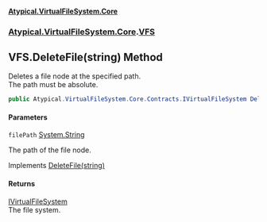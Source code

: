#### [Atypical.VirtualFileSystem.Core](Atypical.VirtualFileSystem.Core.md 'Atypical.VirtualFileSystem.Core')
### [Atypical.VirtualFileSystem.Core](Atypical.VirtualFileSystem.Core.md 'Atypical.VirtualFileSystem.Core').[VFS](Atypical.VirtualFileSystem.Core.VFS.md 'Atypical.VirtualFileSystem.Core.VFS')

## VFS.DeleteFile(string) Method

Deletes a file node at the specified path.  
The path must be absolute.

```csharp
public Atypical.VirtualFileSystem.Core.Contracts.IVirtualFileSystem DeleteFile(string filePath);
```
#### Parameters

<a name='Atypical.VirtualFileSystem.Core.VFS.DeleteFile(string).filePath'></a>

`filePath` [System.String](https://docs.microsoft.com/en-us/dotnet/api/System.String 'System.String')

The path of the file node.

Implements [DeleteFile(string)](Atypical.VirtualFileSystem.Core.Contracts.IVirtualFileSystem.DeleteFile(string).md 'Atypical.VirtualFileSystem.Core.Contracts.IVirtualFileSystem.DeleteFile(string)')

#### Returns
[IVirtualFileSystem](Atypical.VirtualFileSystem.Core.Contracts.IVirtualFileSystem.md 'Atypical.VirtualFileSystem.Core.Contracts.IVirtualFileSystem')  
The file system.